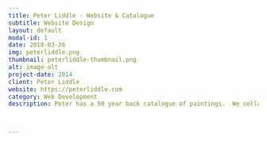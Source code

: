 ```yaml
---
title: Peter Liddle - Website & Catalogue
subtitle: Website Design
layout: default
modal-id: 1
date: 2018-03-26
img: peterliddle.png
thumbnail: peterliddle-thumbnail.png
alt: image-alt
project-date: 2014
client: Peter Liddle
website: https://peterliddle.com
category: Web Development
description: Peter has a 50 year back catalogue of paintings.  We collated information from several paper log books and photographed hundred of paintings to create a digital catalogue and website.



---
```

